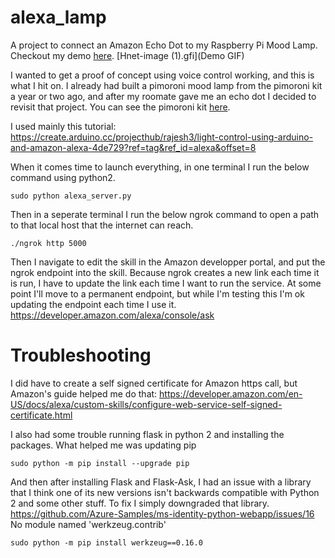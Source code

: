 # alexa_lamp
A project to connect an Amazon Echo Dot to my Raspberry Pi Mood Lamp. Checkout my demo [here](https://www.youtube.com/watch?v=ac0j1ZyTKyk).
[Hnet-image (1).gfi](Demo GIF)

I wanted to get a proof of concept using voice control working, and this is what I hit on. I already had built a pimoroni mood lamp from the pimoroni kit a year or two ago, and after my roomate gave me an echo dot I decided to revisit that project. You can see the pimoroni kit [here](https://shop.pimoroni.com/products/mood-light-pi-zero-w-project-kit).

I used mainly this tutorial: https://create.arduino.cc/projecthub/rajesh3/light-control-using-arduino-and-amazon-alexa-4de729?ref=tag&ref_id=alexa&offset=8

When it comes time to launch everything, in one terminal I run the below command using python2.
```
sudo python alexa_server.py
```

Then in a seperate terminal I run the below ngrok command to open a path to that local host that the internet can reach.
```
./ngrok http 5000
```

Then I navigate to edit the skill in the Amazon developper portal, and put the ngrok endpoint into the skill. Because ngrok creates a new link each time it is run, I have to update the link each time I want to run the service. At some point I'll move to a permanent endpoint, but while I'm testing this I'm ok updating the endpoint each time I use it.
https://developer.amazon.com/alexa/console/ask

# Troubleshooting
I did have to create a self signed certificate for Amazon https call, but Amazon's guide helped me do that: https://developer.amazon.com/en-US/docs/alexa/custom-skills/configure-web-service-self-signed-certificate.html

I also had some trouble running flask in python 2 and installing the packages. What helped me was updating pip
```
sudo python -m pip install --upgrade pip
```
And then after installing Flask and Flask-Ask, I had an issue with a library that I think one of its new versions isn't backwards compatible with Python 2 and some other stuff. To fix I simply downgraded that library.
https://github.com/Azure-Samples/ms-identity-python-webapp/issues/16
No module named 'werkzeug.contrib'
```
sudo python -m pip install werkzeug==0.16.0
```
